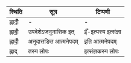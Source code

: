 | स्थिति | सूत्र | टिप्पणी |
| ----- | ------- | ------ |
| ह्लादीँ॒ | - | - |
| ह्लादीँ॒ | उपदेशेऽजनुनासिक इत् | ईँ-इत्यस्य इत्संज्ञा |
| ह्लादीँ॒ | अनुदात्तङित आत्मनेपदम् | इति आत्मनेपदम् |
| ह्लाद् | तस्य लोपः | इत्संज्ञकस्य लोपः |
